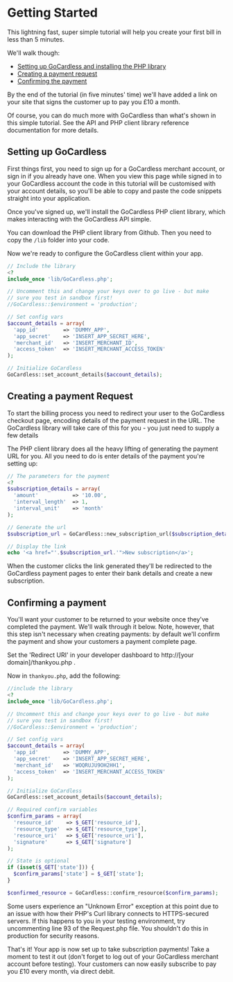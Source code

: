 # Getting Started

This lightning fast, super simple tutorial will help you create your first bill in less than 5 minutes.

We'll walk though:

* [Setting up GoCardless and installing the PHP library](#setting-up-gocardless)
* [Creating a payment request](#creating-a-payment-request)
* [Confirming the payment](#confirming-a-payment)

By the end of the tutorial (in five minutes' time) we'll have added a link on your site that signs the customer up to pay you £10 a month.

Of course, you can do much more with GoCardless than what's shown in this simple tutorial. See the API and PHP client library reference documentation for more details.

## Setting up GoCardless

First things first, you need to sign up for a GoCardless merchant account, or sign in if you already have one. When you view this page while signed in to your GoCardless account the code in this tutorial will be customised with your account details, so you'll be able to copy and paste the code snippets straight into your application.

Once you've signed up, we'll install the GoCardless PHP client library, which makes interacting with the GoCardless API simple.

You can download the PHP client library from Github. Then you need to copy the `/lib` folder into your code.

Now we're ready to configure the GoCardless client within your app.

```php
// Include the library
<?
include_once 'lib/GoCardless.php';

// Uncomment this and change your keys over to go live - but make
// sure you test in sandbox first!
//GoCardless::$environment = 'production';

// Set config vars
$account_details = array(
  'app_id'        => 'DUMMY_APP',
  'app_secret'    => 'INSERT_APP_SECRET_HERE',
  'merchant_id'   => 'INSERT_MERCHANT_ID',
  'access_token'  => 'INSERT_MERCHANT_ACCESS_TOKEN'
);

// Initialize GoCardless
GoCardless::set_account_details($account_details);
```

## Creating a payment Request

To start the billing process you need to redirect your user to the GoCardless checkout page, encoding details of the payment request in the URL. The GoCardless library will take care of this for you - you just need to supply a few details

The PHP client library does all the heavy lifting of generating the payment URL for you. All you need to do is enter details of the payment you're setting up:

```php
// The parameters for the payment
<?
$subscription_details = array(
  'amount'           => '10.00',
  'interval_length'  => 1,
  'interval_unit'    => 'month'
);

// Generate the url
$subscription_url = GoCardless::new_subscription_url($subscription_details);

// Display the link
echo '<a href="'.$subscription_url.'">New subscription</a>';
```

When the customer clicks the link generated they'll be redirected to the GoCardless payment pages to enter their bank details and create a new subscription.

## Confirming a payment

You'll want your customer to be returned to your website once they've completed the payment. We'll walk through it below. Note, however, that this step isn't necessary when creating payments: by default we'll confirm the payment and show your customers a payment complete page.

Set the 'Redirect URI' in your developer dashboard to http://[your domain]/thankyou.php .

Now in `thankyou.php`, add the following:

```php
//include the library
<?
include_once 'lib/GoCardless.php';

// Uncomment this and change your keys over to go live - but make
// sure you test in sandbox first!
//GoCardless::$environment = 'production';

// Set config vars
$account_details = array(
  'app_id'        => 'DUMMY_APP',
  'app_secret'    => 'INSERT_APP_SECRET_HERE',
  'merchant_id'   => 'WOQRUJU9OH2HH1',
  'access_token'  => 'INSERT_MERCHANT_ACCESS_TOKEN'
);

// Initialize GoCardless
GoCardless::set_account_details($account_details);

// Required confirm variables
$confirm_params = array(
  'resource_id'    => $_GET['resource_id'],
  'resource_type'  => $_GET['resource_type'],
  'resource_uri'   => $_GET['resource_uri'],
  'signature'      => $_GET['signature']
);

// State is optional
if (isset($_GET['state'])) {
  $confirm_params['state'] = $_GET['state'];
}

$confirmed_resource = GoCardless::confirm_resource($confirm_params);
```

Some users experience an "Unknown Error" exception at this point due to an issue with how their PHP's Curl library connects to HTTPS-secured servers. If this happens to you in your testing environment, try uncommenting line 93 of the Request.php file. You shouldn't do this in production for security reasons.

That's it! Your app is now set up to take subscription payments! Take a moment to test it out (don't forget to log out of your GoCardless merchant account before testing). Your customers can now easily subscribe to pay you £10 every month, via direct debit.
